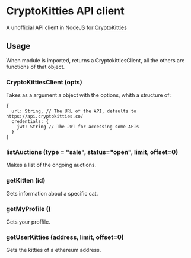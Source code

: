 # CryptoKitties API client
A unofficial API client in NodeJS for [CryptoKitties](https://cryptokitties.co/)
## Usage
When module is imported, returns a CryptokittiesClient, all the others are functions of that object.
### CryptoKittiesClient (opts)
Takes as a argument a object with the options, whith a structure of:
```
{  
  url: String, // The URL of the API, defaults to https://api.cryptokitties.co/
  credentials: {
    jwt: String // The JWT for accessing some APIs
  }
}
```
### listAuctions (type = "sale", status="open", limit, offset=0)
Makes a list of the ongoing auctions.
### getKitten (id)
Gets information about a specific cat.
### getMyProfile ()
Gets your proffile.
### getUserKitties (address, limit, offset=0)
Gets the kitties of a ethereum address.
